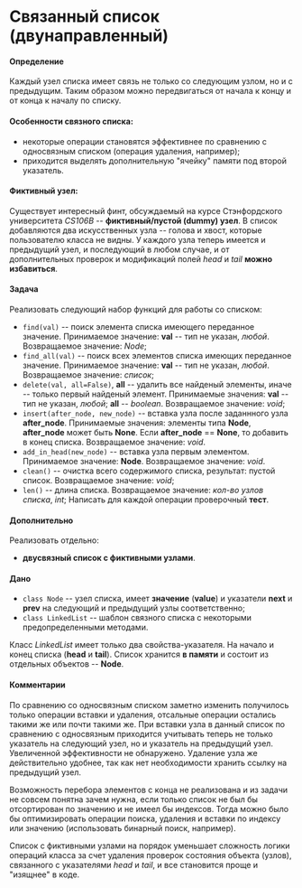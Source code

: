 # Связанный список (двунаправленный)
#### Определение
Каждый узел списка имеет связь не только со следующим узлом, но и с предыдущим. Таким образом можно передвигаться от начала к концу и от конца к началу по списку.

#### Особенности связного списка:
- некоторые операции становятся эффективнее по сравнению с односвязным списком (операция удаления, например);
- приходится выделять дополнительную "ячейку" памяти под второй указатель.

#### Фиктивный узел:
Существует интересный финт, обсуждаемый на курсе Стэнфордского университета _CS106B_ -- __фиктивный/пустой (dummy) узел__.
В список добавляются два искусственных узла -- голова и хвост, которые пользователю класса не видны.
У каждого узла теперь имеется и предыдущий узел, и последующий в любом случае, и от дополнительных проверок и модификаций полей _head_ и _tail_ __можно избавиться__.

#### Задача 
Реализовать следующий набор функций для работы со списком:
- `find(val)` -- поиск элемента списка имеющего переданное значение. Принимаемое значение: __val__ -- тип не указан, _любой_. Возвращаемое значение: _Node_;
- `find_all(val)` -- поиск всех элементов списка имеющих переданное значение. Принимаемое значение: __val__ -- тип не указан, _любой_. Возвращаемое значение: _список_;
- `delete(val, all=False)`, __all__ -- удалить все найденый элементы, иначе -- только первый найденый элемент. Принимаемые значения: __val__ -- тип не указан, _любой_; __all__ -- _boolean_. Возвращаемое значение: _void_;
- `insert(after_node, new_node)` -- вставка узла после заданнного узла __after_node__. Принимаемые значения: элементы типа __Node__, __after_node__ может быть __None__. Если __after_node__ == __None__, то добавить в конец списка. Возвращаемое значение: _void_.
- `add_in_head(new_node)` -- вставка узла первым элементом. Принимаемое значение: __Node__. Возвращаемое значение: _void_.
- `clean()` -- очистка всего содержимого списка, результат: пустой список. Возвращаемое значение: _void_;
- `len()` -- длина списка. Возвращаемое значение: _кол-во узлов списка_, _int_;
Написать для каждой операции проверочный __тест__.

#### Дополнительно
Реализовать отдельно:
- __двусвязный список с фиктивными узлами__.

#### Дано
- `class Node` -- узел списка, имеет __значение__ (__value__) и указатели __next__ и __prev__ на следующий и предыдущий узлы соответственно;
- `class LinkedList` -- шаблон связного списка с некоторыми предопределенными методами.

Класс _LinkedList_ имеет только два свойства-указателя. На начало и конец списка (__head__ и __tail__). Список хранится __в памяти__ и состоит из отдельных объектов -- __Node__.

#### Комментарии
По сравнению со односвязным списком заметно изменить получилось только операции вставки и удаления, отсальные операции остались такими же или почти такими же.
При вставки узла в данный список по сравнению с односвязным приходится учитывать теперь не только указатель на следующий узел, но и указатель на предыдущий узел. Увеличенной эффективности не обнаружено. Удаление узла же действительно удобнее, так как нет необходимости хранить ссылку на предыдущий узел.

Возможность перебора элементов с конца не реализована и из задачи не совсем понятна зачем нужна, если только список не был бы отсортирован по значению и не имеел бы индексов. Тогда можно было бы оптимизировать операции поиска, удаления и вставки по индексу или значению (использовать бинарный поиск, например).

Список с фиктивными узлами на порядок уменьшает сложность логики операций класса за счет удаления проверок состояния объекта (узлов), связанного с указателями _head_ и _tail_, и все становится проще и "изящнее" в коде.
